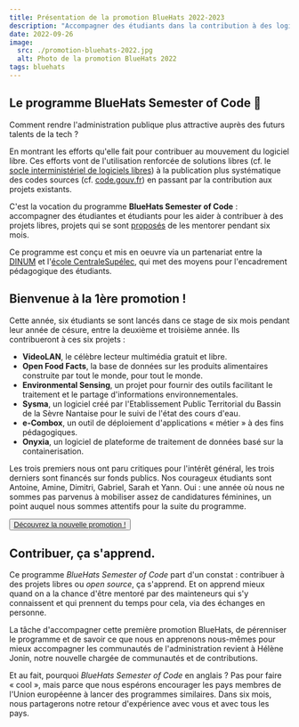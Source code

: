 ```yaml
---
title: Présentation de la promotion BlueHats 2022-2023
description: "Accompagner des étudiants dans la contribution à des logiciels libres"
date: 2022-09-26
image:
  src: ./promotion-bluehats-2022.jpg
  alt: Photo de la promotion BlueHats 2022
tags: bluehats
---
```


## Le programme BlueHats Semester of Code 🧢

Comment rendre l'administration publique plus attractive auprès des futurs talents de la tech ?

En montrant les efforts qu'elle fait pour contribuer au mouvement du logiciel libre.  Ces efforts vont de l'utilisation renforcée de solutions libres (cf. le [socle interministériel de logiciels libres](https://sill.code.gouv.fr/)) à la publication plus systématique des codes sources (cf. [code.gouv.fr](https://code.gouv.fr/public/)) en passant par la contribution aux projets existants.

C'est la vocation du programme **BlueHats Semester of Code** : accompagner des étudiantes et étudiants pour les aider à contribuer à des projets libres, projets qui se sont [proposés](/bluehats/bsoc-contributions-2022/) de les mentorer pendant six mois.

Ce programme est conçu et mis en oeuvre via un partenariat entre la [DINUM](https://www.numerique.gouv.fr) et l'[école CentraleSupélec](https://www.centralesupelec.fr/), qui met des moyens pour l'encadrement pédagogique des étudiants.

## Bienvenue à la 1ère promotion !

Cette année, six étudiants se sont lancés dans ce stage de six mois pendant leur année de césure, entre la deuxième et troisième année.  Ils contribueront à ces six projets :

- **VideoLAN**, le célèbre lecteur multimédia gratuit et libre.
- **Open Food Facts**, la base de données sur les produits alimentaires construite par tout le monde, pour tout le monde.
- **Environmental Sensing**, un projet pour fournir des outils facilitant le traitement et le partage d'informations environnementales.
- **Sysma**, un logiciel créé par l'Etablissement Public Territorial du Bassin de la Sèvre Nantaise pour le suivi de l'état des cours d'eau.
- **e-Combox**, un outil de déploiement d'applications « métier » à des fins pédagogiques.
- **Onyxia**, un logiciel de plateforme de traitement de données basé sur la containerisation.

Les trois premiers nous ont paru critiques pour l'intérêt général, les trois derniers sont financés sur fonds publics.  Nos courageux étudiants sont Antoine, Amine, Dimitri, Gabriel, Sarah et Yann.  Oui : une année où nous ne sommes pas parvenus à mobiliser assez de candidatures féminines, un point auquel nous sommes attentifs pour la suite du programme.

<p>
  <button class="fr-btn fr-btn--secondary">
    <a href="/bluehats/bsoc-promotion-2022/">Découvrez la nouvelle promotion !</a>
  </button>
</p>

## Contribuer, ça s'apprend.

Ce programme *BlueHats Semester of Code* part d'un constat : contribuer à des projets libres ou *open source*, ça s'apprend.  Et on apprend mieux quand on a la chance d'être mentoré par des mainteneurs qui s'y connaissent et qui prennent du temps pour cela, via des échanges en personne.

La tâche d'accompagner cette première promotion BlueHats, de pérenniser le programme et de savoir ce que nous en apprenons nous-mêmes pour mieux accompagner les communautés de l'administration revient à Hélène Jonin, notre nouvelle chargée de communautés et de contributions.

Et au fait, pourquoi *BlueHats Semester of Code* en anglais ?  Pas pour faire « cool », mais parce que nous espérons encourager les pays membres de l'Union européenne à lancer des programmes similaires.  Dans six mois, nous partagerons notre retour d'expérience avec vous et avec tous les pays.
